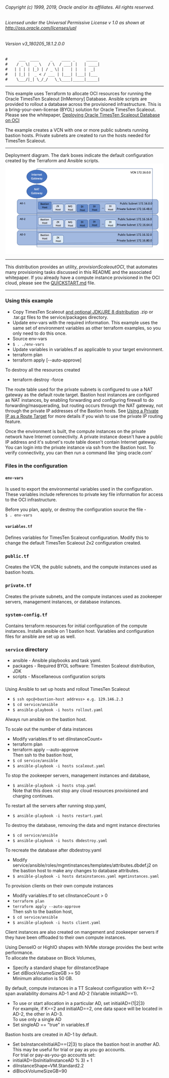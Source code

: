 ###### Copyright (c) 1999, 2019, Oracle and/or its affiliates. All rights reserved.
###### Licensed under the Universal Permissive License v 1.0 as shown at <http://oss.oracle.com/licenses/upl>
###### Version v3_180205_18.1.2.0.0
    #     ___  ____     _    ____ _     _____
    #    / _ \|  _ \   / \  / ___| |   | ____|
    #   | | | | |_) | / _ \| |   | |   |  _|
    #   | |_| |  _ < / ___ | |___| |___| |___
    #    \___/|_| \_/_/   \_\____|_____|_____|
***
This example uses Terraform to allocate OCI resources for running the Oracle TimesTen Scaleout [InMemory] Database.
Ansible scripts are provided to rollout a database across the provisioned infrastructure.
This is a bring-your-own-license (BYOL) solution for Oracle TimesTen Scaleout.
Please see the whitepaper, [Deploying Oracle TimesTen Scaleout Database on OCI](https://www.oracle.com/technetwork/database/database-technologies/timesten/overview/wp-deployingtimestenscaleoutonoci-5069015.pdf "whitepaper")

The example creates a VCN with one or more public subnets running bastion hosts.
Private subnets are created to run the hosts needed for TimesTen Scaleout.

***
Deployment diagram.  The dark boxes indicate the default configuration created by the Terraform and Ansible scripts.
![Deployment diagram](./images/oci-deployment.png "TimesTen Scaleout Deployment Diagram")

***

This distribution provides an utility, _provisionScaleoutOCI_, that automates many provisioning tasks discussed in this README and the associated whitepaper.  If you already have a compute instance provisioned in the OCI cloud, please see the [QUICKSTART.md](./QUICKSTART.md) file.

***

### Using this example
* Copy TimesTen Scaleout [and optional JDK/JRE 8 distribution](https://docs.oracle.com/javase/8/docs/technotes/guides/install/install_overview.html#A1097144 "JRE/JDK 8") .zip or .tar.gz files to the service/packages directory.
* Update env-vars with the required information.
This example uses the same set of environment variables as other terraform examples, so you only need to do this once.
* Source env-vars
* `$ . ./env-vars`
* Update variables in variables.tf as applicable to your target environment.
* terraform plan
* terraform apply [--auto-approve]

To destroy all the resources created
* terraform destroy -force

The route table used for the private subnets is configured to use a NAT gateway as the default route target.
Bastion host instances are configured as NAT instances, by enabling forwarding and configuring firewall to do forwarding/masquerading, but routing occurs through the NAT gateway, not through the private IP addresses of the Bastion hosts.
See [Using a Private IP as a Route Target](https://docs.us-phoenix-1.oraclecloud.com/Content/Network/Tasks/managingroutetables.htm#privateip) for more details if you wish to use the private IP routing feature.

Once the environment is built, the compute instances on the private network have Internet connectivity.
A private instance doesn't have a public IP address and it's subnet's route table doesn't contain Internet gateway.  
You can login into the private instance via ssh from the Bastion host.
To verify connectivity, you can then run a command like 'ping oracle.com'

### Files in the configuration

#### `env-vars`
Is used to export the environmental variables used in the configuration.
These variables include references to private key file information for access to the OCI infrastructure.

Before you plan, apply, or destroy the configuration source the file -  
`$ . env-vars`

#### `variables.tf`
Defines variables for TimesTen Scaleout configuration.
Modify this to change the default TimesTen Scaleout 2x2 configuration created.

### `public.tf`
Creates the VCN, the public subnets, and the compute instances used as bastion hosts.

### `private.tf`
Creates the private subnets, and the compute instances used as zookeeper servers, management instances, or database instances.

### `system-config.tf`
Contains terraform resources for initial configuration of the compute instances.
Installs ansible on 1 bastion host.
Variables and configuration files for ansible are set up as well.

### `service` directory
* ansible  - Ansible playbooks and task yaml.
* packages - Required BYOL software: Timesten Scaleout distribution, JDK
* scripts  - Miscellaneous configuration scripts

###
Using Ansible to set up hosts and rollout TimesTen Scaleout
* `$ ssh opc@<bastion-host address> e.g. 129.146.2.3`
* `$ cd service/ansible`
* `$ ansible-playbook -i hosts rollout.yaml`

Always run ansible on the bastion host.

To scale out the number of data instances
* Modify variables.tf to set diInstanceCount=<bigger than before>
* terraform plan
* terraform apply --auto-approve  
  Then ssh to the bastion host,  
* `$ cd service/ansible`
* `$ ansible-playbook -i hosts scaleout.yaml`

To stop the zookeeper servers, management instances and database,
* `$ ansible-playbook -i hosts stop.yaml`  
  Note that this does not stop any cloud resources provisioned and charging continues.

To restart all the servers after running stop.yaml,
* `$ ansible-playbook -i hosts restart.yaml`

To destroy the database, removing the data and mgmt instance directories
* `$ cd service/ansible`
* `$ ansible-playbook -i hosts dbdestroy.yaml`

To recreate the database after dbdestroy.yaml
* Modify service/ansible/roles/mgmtinstances/templates/attributes.dbdef.j2
on the bastion host to make any changes to database attributes.
* `$ ansible-playbook -i hosts datainstances.yaml mgmtinstances.yaml`

To provision clients on their own compute instances
* Modify variables.tf to set clInstanceCount > 0
* `terraform plan`
* `terraform apply --auto-approve`  
Then ssh to the bastion host,  
* `$ cd service/ansible`
* `$ ansible-playbook -i hosts client.yaml`

Client instances are also created on mangement and zookeeper servers 
if they have been offloaded to their own compute instances.

Using DenseIO or HighIO shapes with NVMe storage provides the best write performance.  
To allocate the database on Block Volumes,
* Specify a standard shape for diInstanceShape
* Set diBlockVolumeSizeGB >= 50  
  Minimum allocation is 50 GB.

By default, compute instances in a TT Scaleout configuration with K==2 span availability domains AD-1 and AD-2 (Variable initialAD==1).
* To use or start allocation in a particular AD, set initialAD={1|2|3}  
For example, if K==2 and initialAD==2, one data space will be located in AD-2, the other in AD-3.  
To use only a single AD  
* Set singleAD == "true" in variables.tf

Bastion hosts are created in AD-1 by default.
* Set bsInstanceInitialAD=={2|3} to place the bastion host in another AD.  
This may be useful for trial or pay as you go accounts.  
For trial or pay-as-you-go accounts set:  
* initialAD=(bsInitialInstanceAD % 3) + 1
* diInstanceShape=VM.Standard2.2
* diBlockVolumeSizeGB=90

